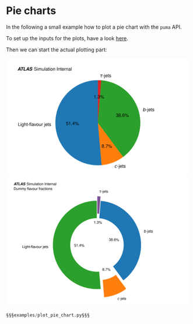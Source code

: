 # Pie charts

In the following a small example how to plot a pie chart with the `puma` API.

To set up the inputs for the plots, have a look [here](./index.md).

Then we can start the actual plotting part:

<img src=https://github.com/umami-hep/puma/raw/examples-material/pie_example_1.png width=500>

<img src=https://github.com/umami-hep/puma/raw/examples-material/pie_example_2.png width=500>

```py
§§§examples/plot_pie_chart.py§§§
```
